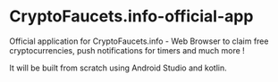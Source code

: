 # CryptoFaucets.info-official-app
Official application for CryptoFaucets.info - Web Browser to claim free cryptocurrencies, push notifications for timers and much more !

It will be built from scratch using Android Studio and kotlin.